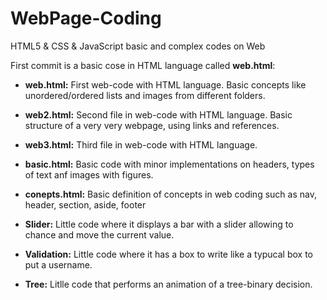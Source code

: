 # WebPage-Coding
HTML5 &amp; CSS &amp; JavaScript basic and complex codes on Web

<!-- https://docs.github.com/en/github/writing-on-github/getting-started-with-writing-and-formatting-on-github/basic-writing-and-formatting-syntax --> 

First commit is a basic cose in HTML language called **web.html**:

- **web.html:** First web-code with HTML language. Basic concepts like unordered/ordered lists and images from different folders.

- **web2.html:** Second file in web-code with HTML language. Basic structure of a very very webpage, using links and references.

- **web3.html:** Third file in web-code with HTML language.

- **basic.html:** Basic code with minor implementations on headers, types of text anf images with figures.
    
- **conepts.html:** Basic definition of concepts in web coding such as nav, header, section, aside, footer

- **Slider:** Little code where it displays a bar with a slider allowing to chance and move the current value.

- **Validation:** Little code where it has a box to write like a typucal box to put a username.

- **Tree:** Litlle code that performs an animation of a tree-binary decision.


